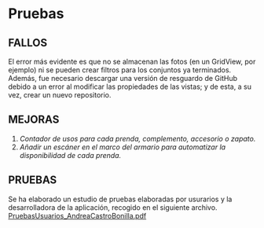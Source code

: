 # Pruebas

## FALLOS

El error más evidente es que no se almacenan las fotos (en un GridView, por ejemplo) ni se pueden crear filtros para los conjuntos ya terminados. Además, fue necesario descargar una versión de resguardo de GitHub debido a un error al modificar las propiedades de las vistas; y de esta, a su vez, crear un nuevo repositorio.

## MEJORAS

  1. *Contador de usos para cada prenda, complemento, accesorio o zapato.*
  2. *Añadir un escáner en el marco del armario para automatizar la disponibilidad de cada prenda.*

## PRUEBAS

Se ha elaborado un estudio de pruebas elaboradas por usurarios y la desarrolladora de la aplicación, recogido en el siguiente archivo.
[PruebasUsuarios_AndreaCastroBonilla.pdf](https://github.com/AndreaCastroBonilla/integracion-dam/files/11590908/PruebasUsuarios_AndreaCastroBonilla.pdf)
